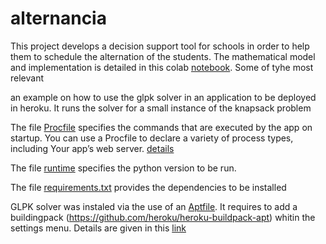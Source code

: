 # alternancia

This project develops a decision support tool for schools in order to help them to schedule the alternation of the students. 
The mathematical model and implementation is detailed in this colab [notebook](https://colab.research.google.com/drive/1k0HkM9oXqRf22sNqw0O4ZDArly8z3FR_?usp=sharing). Some of tyhe most relevant 


an example on how to use the glpk solver in an application to be deployed in heroku. It runs the solver for a small instance of the knapsack problem

The file [Procfile](https://raw.githubusercontent.com/endorgobio/optimiserApp/master/Procfile) specifies the commands that are executed by the app on startup. You can use a Procfile to declare a variety of process types, including Your app’s web server. [details](https://devcenter.heroku.com/articles/procfile)

The file [runtime](https://raw.githubusercontent.com/endorgobio/optimiserApp/master/runtime.txt) specifies the python version to be run.

The file [requirements.txt](https://raw.githubusercontent.com/endorgobio/optimiserApp/master/requirements.txt) provides the dependencies to be installed

GLPK solver was instaled via the use of an [Aptfile](https://raw.githubusercontent.com/endorgobio/optimiserApp/master/Aptfile). It requires to add a buildingpack (https://github.com/heroku/heroku-buildpack-apt)  whitin the settings menu. 
Details are given in this [link](https://devcenter.heroku.com/articles/buildpacks)
